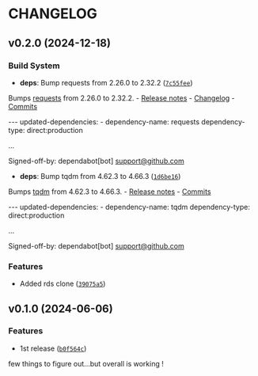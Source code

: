 # CHANGELOG


## v0.2.0 (2024-12-18)

### Build System

- **deps**: Bump requests from 2.26.0 to 2.32.2
  ([`7c55fee`](https://github.com/well-it-wasnt-me/Import-AWS-To-Localstack/commit/7c55fee288219ff896e9b0ec1497ac91657a673b))

Bumps [requests](https://github.com/psf/requests) from 2.26.0 to 2.32.2. - [Release
  notes](https://github.com/psf/requests/releases) -
  [Changelog](https://github.com/psf/requests/blob/main/HISTORY.md) -
  [Commits](https://github.com/psf/requests/compare/v2.26.0...v2.32.2)

--- updated-dependencies: - dependency-name: requests dependency-type: direct:production

...

Signed-off-by: dependabot[bot] <support@github.com>

- **deps**: Bump tqdm from 4.62.3 to 4.66.3
  ([`1d6be16`](https://github.com/well-it-wasnt-me/Import-AWS-To-Localstack/commit/1d6be165ca370cafcb4773137bb5cf0a5e4fe424))

Bumps [tqdm](https://github.com/tqdm/tqdm) from 4.62.3 to 4.66.3. - [Release
  notes](https://github.com/tqdm/tqdm/releases) -
  [Commits](https://github.com/tqdm/tqdm/compare/v4.62.3...v4.66.3)

--- updated-dependencies: - dependency-name: tqdm dependency-type: direct:production

...

Signed-off-by: dependabot[bot] <support@github.com>

### Features

- Added rds clone
  ([`39075a5`](https://github.com/well-it-wasnt-me/Import-AWS-To-Localstack/commit/39075a56a8feaeba7f07539ffd9e55e6b9e3fe90))


## v0.1.0 (2024-06-06)

### Features

- 1st release
  ([`b0f564c`](https://github.com/well-it-wasnt-me/Import-AWS-To-Localstack/commit/b0f564c87dc0aeef41b0e164b9ba24bece0f4995))

few things to figure out...but overall is working !
